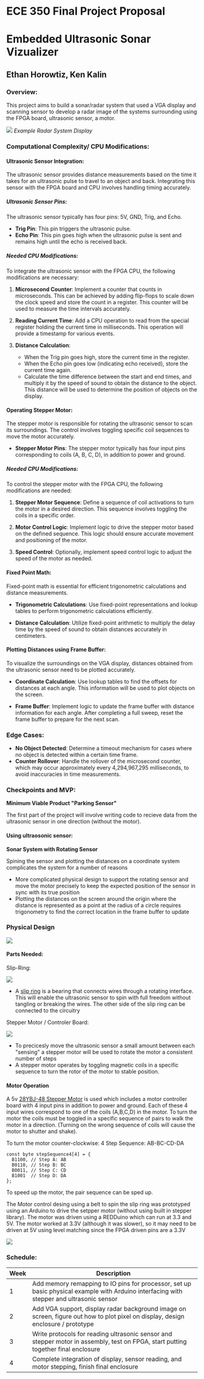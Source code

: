 # ECE 350 Final Project Proposal
# Embedded Ultrasonic Sonar Vizualizer
## Ethan Horowtiz, Ken Kalin

### Overview:

This project aims to build a sonar/radar system that used a VGA display and scanning sensor to develop a radar image of the systems surrounding using the FPGA board, ultrasonic sensor, a motor. 


![](SAM_4299.jpg)
*Example Radar System Display*



### Computational Complexity/ CPU Modifications:

#### Ultrasonic Sensor Integration:

The ultrasonic sensor provides distance measurements based on the time it takes for an ultrasonic pulse to travel to an object and back. Integrating this sensor with the FPGA board and CPU involves handling timing accurately.

##### Ultrasonic Sensor Pins:

The ultrasonic sensor typically has four pins: 5V, GND, Trig, and Echo.

- **Trig Pin**: This pin triggers the ultrasonic pulse.
- **Echo Pin**: This pin goes high when the ultrasonic pulse is sent and remains high until the echo is received back.

##### Needed CPU Modifications:

To integrate the ultrasonic sensor with the FPGA CPU, the following modifications are necessary:

1. **Microsecond Counter**: Implement a counter that counts in microseconds. This can be achieved by adding flip-flops to scale down the clock speed and store the count in a register. This counter will be used to measure the time intervals accurately.

2. **Reading Current Time**: Add a CPU operation to read from the special register holding the current time in milliseconds. This operation will provide a timestamp for various events.

3. **Distance Calculation**:
   - When the Trig pin goes high, store the current time in the register.
   - When the Echo pin goes low (indicating echo received), store the current time again.
   - Calculate the time difference between the start and end times, and multiply it by the speed of sound to obtain the distance to the object. This distance will be used to determine the position of objects on the display.

#### Operating Stepper Motor:

The stepper motor is responsible for rotating the ultrasonic sensor to scan its surroundings. The control involves toggling specific coil sequences to move the motor accurately.

- **Stepper Motor Pins**: The stepper motor typically has four input pins corresponding to coils (A, B, C, D), in addition to power and ground.

##### Needed CPU Modifications:

To control the stepper motor with the FPGA CPU, the following modifications are needed:

1. **Stepper Motor Sequence**: Define a sequence of coil activations to turn the motor in a desired direction. This sequence involves toggling the coils in a specific order.

2. **Motor Control Logic**: Implement logic to drive the stepper motor based on the defined sequence. This logic should ensure accurate movement and positioning of the motor.

3. **Speed Control**: Optionally, implement speed control logic to adjust the speed of the motor as needed.

#### Fixed Point Math:

Fixed-point math is essential for efficient trigonometric calculations and distance measurements.

- **Trigonometric Calculations**: Use fixed-point representations and lookup tables to perform trigonometric calculations efficiently.

- **Distance Calculation**: Utilize fixed-point arithmetic to multiply the delay time by the speed of sound to obtain distances accurately in centimeters.

#### Plotting Distances using Frame Buffer:

To visualize the surroundings on the VGA display, distances obtained from the ultrasonic sensor need to be plotted accurately.

- **Coordinate Calculation**: Use lookup tables to find the offsets for distances at each angle. This information will be used to plot objects on the screen.

- **Frame Buffer**: Implement logic to update the frame buffer with distance information for each angle. After completing a full sweep, reset the frame buffer to prepare for the next scan.

### Edge Cases:

- **No Object Detected**: Determine a timeout mechanism for cases where no object is detected within a certain time frame.
- **Counter Rollover**: Handle the rollover of the microsecond counter, which may occur approximately every 4,294,967,295 milliseconds, to avoid inaccuracies in time measurements.


### Checkpoints and MVP:



**Minimum Viable Product "Parking Sensor"**

The first part of the project will involve writing code to recieve data from the ultrasonic sensor in one direction (without the motor). 

#### Using ultraosonic sensor:



**Sonar System with Rotating Sensor**

Spining the sensor and plotting the distances on a coordinate system complicates the system for a number of reasons

* More complicated physical design to support the rotating sensor and move the motor precisely to keep the expected position of the sensor in sync with its true position
* Plotting the distances on the screen around the origin where the distance is represented as a point at the radius of a circle requires trigonometry to find the correct location in the frame buffer to update



### Physical Design

![](Sonar_Design.png)
#### Parts Needed:


Slip-Ring:

![](slip_ring.jpg)

* A [slip ring](https://www.adafruit.com/product/736 ) is a bearing that connects wires through a rotating interface. This will enable the ultrasonic sensor to spin with full freedom without tangling or breaking the wires. The other side of the slip ring can be connected to the circuitry

Stepper Motor / Controler Board:

![](StepperWithDriver.jpg)

* To precicesly move the ultrasonic sensor a small amount between each "sensing" a stepper motor will be used to rotate the motor a consistent number of steps
* A stepper motor operates by toggling magnetic coils in a specific sequence to turn the rotor of the motor to stable position.


#### Motor Operation

A 5v [28YBJ-48 Stepper Motor](https://arduinoinfo.mywikis.net/wiki/SmallSteppers) is used which includes a motor controller board with 4 input pins in addition to power and ground. Each of these 4 input wires correspond to one of the coils (A,B,C,D) in the motor. To turn the motor the coils must be toggled in a specific sequence of pairs to walk the motor in a direction. (Turning on the wrong sequence of coils will cause the motor to shutter and shake).

To turn the motor counter-clockwise:
4 Step Sequence: AB-BC-CD-DA

```
const byte stepSequence4[4] = {
  B1100, // Step A: AB
  B0110, // Step B: BC
  B0011, // Step C: CD
  B1001  // Step D: DA
};
```

To speed up the motor, the pair sequence can be sped up. 


The Motor control desing using a belt to spin the slip ring was prototyped using an Arduino to drive the setpper motor (without using built in stepper library). The motor was driven using a REDDuino which can run at 3.3 and 5V. The motor worked at 3.3V (although it was slower), so it may need to be driven at 5V using level matching since the FPGA driven pins are a 3.3V

![](protomotor.png)


### Schedule:

| Week      | Description |
| ----------- | ----------- |
| 1 | Add memory remapping to IO pins for processor, set up basic physical example with Arduino interfacing with stepper and ultrasonic sensor |
| 2 | Add VGA support, display radar background image on screen, figure out how to plot pixel on display, design enclosure / prototype |
| 3 | Write protocols for reading ultrasonic sensor and stepper motor in assembly, test on FPGA, start putting together final enclosure |
| 4 | Complete integration of display, sensor reading, and motor stepping, finish final enclosure |